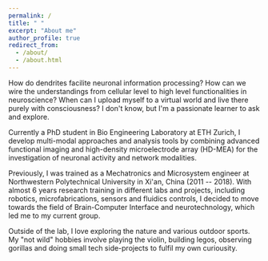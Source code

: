 ```yaml
---
permalink: /
title: " "
excerpt: "About me"
author_profile: true
redirect_from: 
  - /about/
  - /about.html
---
```

How do dendrites facilite neuronal information processing? How can we wire the understandings from cellular level to high level functionalities in neuroscience? When can I upload myself to a virtual world and live there purely with consciousness? I don't know, but I'm a passionate learner to ask and explore. 

Currently a PhD student in Bio Engineering Laboratory at ETH Zurich, I develop multi-modal approaches and analysis tools by combining advanced functional imaging and high-density microelectrode array (HD-MEA) for the investigation of neuronal activity and network modalities. 

Previously, I was trained as a Mechatronics and Microsystem engineer at Northwestern Polytechnical University in Xi'an, China (2011 -- 2018). With almost 6 years research training in different labs and projects, including robotics, microfabrications, sensors and fluidics controls, I decided to move towards the field of Brain-Computer Interface and neurotechnology, which led me to my current group.

Outside of the lab, I love exploring the nature and various outdoor sports. My "not wild" hobbies involve playing the violin, building legos, observing gorillas and doing small tech side-projects to fulfil my own curiousity. 
